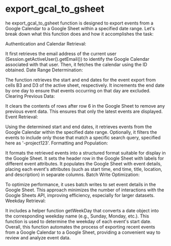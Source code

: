 # export_gcal_to_gsheet
he export_gcal_to_gsheet function is designed to export events from a Google Calendar to a Google Sheet within a specified date range. Let's break down what this function does and how it accomplishes the task:

Authentication and Calendar Retrieval:

It first retrieves the email address of the current user (Session.getActiveUser().getEmail()) to identify the Google Calendar associated with that user.
Then, it fetches the calendar using the ID obtained.
Date Range Determination:

The function retrieves the start and end dates for the event export from cells B3 and D3 of the active sheet, respectively.
It increments the end date by one day to ensure that events occurring on that day are excluded.
Clearing Previous Data:

It clears the contents of rows after row 6 in the Google Sheet to remove any previous event data. This ensures that only the latest events are displayed.
Event Retrieval:

Using the determined start and end dates, it retrieves events from the Google Calendar within the specified date range.
Optionally, it filters the events to include only those that match a specific search query, specified here as '-project123'.
Formatting and Population:

It formats the retrieved events into a structured format suitable for display in the Google Sheet.
It sets the header row in the Google Sheet with labels for different event attributes.
It populates the Google Sheet with event details, placing each event's attributes (such as start time, end time, title, location, and description) in separate columns.
Batch Write Optimization:

To optimize performance, it uses batch writes to set event details in the Google Sheet. This approach minimizes the number of interactions with the Google Sheets API, improving efficiency, especially for larger datasets.
Weekday Retrieval:

It includes a helper function getWeekDay that converts a date object into the corresponding weekday name (e.g., Sunday, Monday, etc.). This function is used to determine the weekday of each event's start date.
Overall, this function automates the process of exporting recent events from a Google Calendar to a Google Sheet, providing a convenient way to review and analyze event data.
